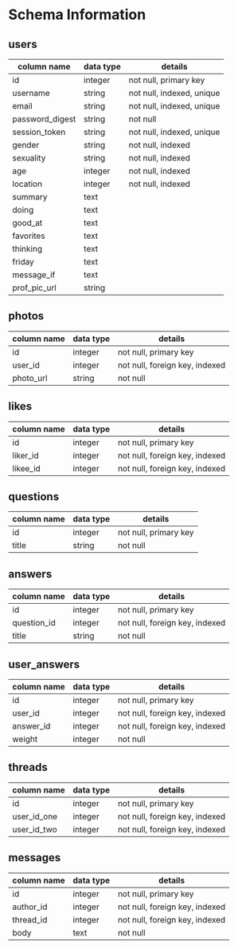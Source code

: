 # Schema Information

## users
column name     | data type | details
----------------|-----------|-----------------------
id              | integer   | not null, primary key
username        | string    | not null, indexed, unique
email           | string    | not null, indexed, unique
password_digest | string    | not null
session_token   | string    | not null, indexed, unique
gender          | string    | not null, indexed
sexuality       | string    | not null, indexed
age             | integer   | not null, indexed
location        | integer   | not null, indexed
summary         | text      |
doing           | text      |
good_at         | text      |
favorites       | text      |
thinking        | text      |
friday          | text      |
message_if      | text      |
prof_pic_url    | string   | 

## photos
column name | data type | details
------------|-----------|-----------------------
id          | integer   | not null, primary key
user_id     | integer   | not null, foreign key, indexed
photo_url   | string    | not null

## likes
column name | data type | details
------------|-----------|-----------------------
id          | integer   | not null, primary key
liker_id    | integer   | not null, foreign key, indexed
likee_id    | integer   | not null, foreign key, indexed

## questions
column name | data type | details
------------|-----------|-----------------------
id          | integer   | not null, primary key
title       | string    | not null

## answers
column name | data type | details
------------|-----------|-----------------------
id          | integer   | not null, primary key
question_id | integer   | not null, foreign key, indexed
title       | string    | not null

## user_answers
column name | data type | details
------------|-----------|-----------------------
id          | integer   | not null, primary key
user_id     | integer   | not null, foreign key, indexed
answer_id   | integer   | not null, foreign key, indexed
weight      | integer   | not null

## threads
column name | data type | details
------------|-----------|-----------------------
id          | integer   | not null, primary key
user_id_one | integer   | not null, foreign key, indexed
user_id_two | integer   | not null, foreign key, indexed

## messages
column name | data type | details
------------|-----------|-----------------------
id          | integer   | not null, primary key
author_id   | integer   | not null, foreign key, indexed
thread_id   | integer   | not null, foreign key, indexed
body        | text      | not null
